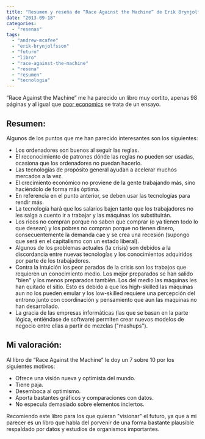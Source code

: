 ```yaml
---
title: "Resumen y reseña de “Race Against the Machine” de Erik Brynjolfsson y Andrew McAfee"
date: "2013-09-18"
categories: 
  - "resenas"
tags: 
  - "andrew-mcafee"
  - "erik-brynjolfsson"
  - "futuro"
  - "libro"
  - "race-against-the-machine"
  - "resena"
  - "resumen"
  - "tecnologia"
---
```


“Race Against the Machine” me ha parecido un libro muy cortito, apenas 98 páginas y al igual que [poor economics](http://rocreguant.com/resumen-y-resena-de-poor-economicsde-abhijit-banerjee-y-esther-duflo/588/) se trata de un ensayo.

## Resumen:

Algunos de los puntos que me han parecido interesantes son los siguientes:

- Los ordenadores son buenos al seguir las reglas.
- El reconocimiento de patrones dónde las reglas no pueden ser usadas, ocasiona que los ordenadores no puedan hacerlo.
- Las tecnologías de propósito general ayudan a acelerar muchos mercados a la vez.
- El crecimiento económico no proviene de la gente trabajando más, sino haciéndolo de forma más óptima.
- En referencia en el punto anterior, se deben usar las tecnologías para rendir más.
- La tecnología hará que los salarios bajen tanto que los trabajadores no les salga a cuento ir a trabajar y las máquinas los substituirán.
- Los ricos no compran porque no saben que comprar (o ya tienen todo lo que desean) y los pobres no compran porque no tienen dinero, consecuentemente la demanda cae y se crea una recesión (supongo que será en el capitalismo con un estado liberal).
- Algunos de los problemas actuales (la crisis) son debidos a la discordancia entre nuevas tecnologías y los conocimientos adquiridos por parte de los trabajadores.
- Contra la intuición los peor parados de la crisis son los trabajos que requieren un conocimiento medio. Los mejor preparados se han salido "bien" y los menos preparados también. Los del medio las máquinas les han quitado el sitio. Esto es debido a que los high-skilled las máquinas aun no los pueden emular y los low-skilled requiere una percepción del entrono junto con coordinación y pensamiento que aun las maquinas no han desarrollado.
- La gracia de las empresas informáticas (las que se basan en la parte lógica, entiéndase de software) permiten crear nuevos modelos de negocio entre ellas a partir de mezclas ("mashups").

## Mi valoración:

Al libro de “Race Against the Machine” le doy un 7 sobre 10 por los siguientes motivos:

- Ofrece una visión nueva y optimista del mundo.
- Tiene paja.
- Desemboca al optimismo.
- Aporta bastantes gráficos y comparaciones con datos.
- No especula demasiado sobre elementos inciertos.

Recomiendo este libro para los que quieran "visionar" el futuro, ya que a mi parecer es un libro que habla del porvenir de una forma bastante plausible respaldado por datos y estudios de organismos importantes.
